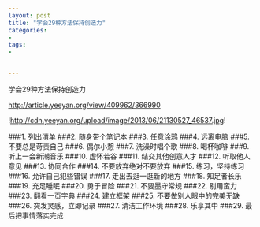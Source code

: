 ```yaml
---
layout: post
title: "学会29种方法保持创造力"
categories:
- 
tags:
- 


---
```


学会29种方法保持创造力

http://article.yeeyan.org/view/409962/366990

!http://cdn.yeeyan.org/upload/image/2013/06/21130527_46537.jpg!

###1. 列出清单
###2. 随身带个笔记本
###3. 任意涂鸦
###4. 远离电脑
###5. 不要总是苛责自己
###6. 偶尔小憩
###7. 洗澡时唱个歌
###8. 喝杯咖啡
###9. 听上一会新潮音乐
###10. 虚怀若谷
###11. 结交其他创意人才
###12. 听取他人意见
###13. 协同合作
###14. 不要放弃绝对不要放弃
###15. 练习，坚持练习
###16. 允许自己犯些错误
###17. 走出去逛一逛新的地方
###18. 知足者长乐
###19. 充足睡眠
###20. 勇于冒险
###21. 不要墨守常规
###22. 别用蛮力
###23. 翻看一页字典
###24. 建立框架
###25. 不要做别人眼中的完美无缺
###26. 突发灵感，立即记录
###27. 清洁工作环境
###28. 乐享其中
###29. 最后把事情落实完成